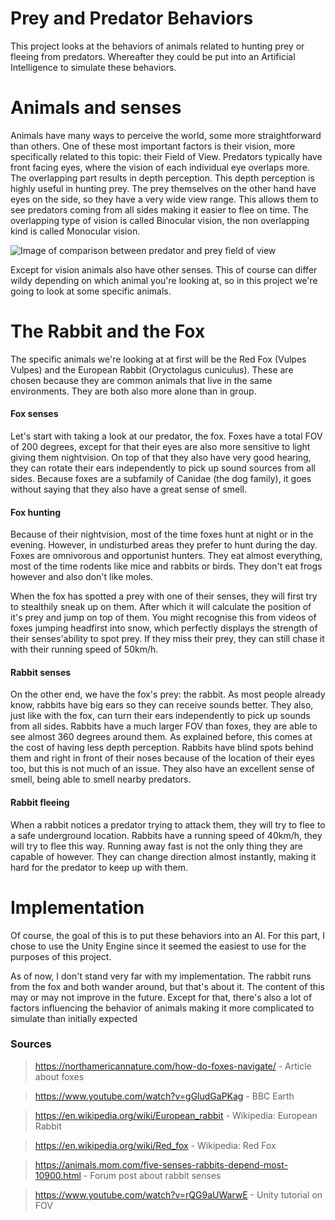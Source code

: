# Prey and Predator Behaviors
This project looks at the behaviors of animals related to hunting prey or fleeing from predators. Whereafter they could be put into an Artificial Intelligence to simulate these behaviors.

# Animals and senses
Animals have many ways to perceive the world, some more straightforward than others. One of these most important factors is their vision, more specifically related to this topic: their Field of View. Predators typically have front facing eyes, where the vision of each individual eye overlaps more. The overlapping part results in depth perception. This depth perception is highly useful in hunting prey. The prey themselves on the other hand have eyes on the side, so they have a very wide view range. This allows them to see predators coming from all sides making it easier to flee on time. The overlapping type of vision is called Binocular vision, the non overlapping kind is called Monocular vision. 

![Image of comparison between predator and prey field of view](https://cdn.discordapp.com/attachments/648302031404269588/798980169447637052/unknown.png)

Except for vision animals also have other senses. This of course can differ wildy depending on which animal you're looking at, so in this project we're going to look at some specific animals.

# The Rabbit and the Fox
The specific animals we're looking at at first will be the Red Fox (Vulpes Vulpes) and the European Rabbit (Oryctolagus cuniculus). These are chosen because they are common animals that live in the same environments. They are both also more alone than in group.   

#### Fox senses
Let's start with taking a look at our predator, the fox. Foxes have a total FOV of 200 degrees, except for that their eyes are also more sensitive to light giving them nightvision. On top of that they also have very good hearing, they can rotate their ears independently to pick up sound sources from all sides. Because foxes are a subfamily of Canidae (the dog family), it goes without saying that they also have a great sense of smell.
#### Fox hunting
Because of their nightvision, most of the time foxes hunt at night or in the evening. However, in undisturbed areas they prefer to hunt during the day. Foxes are omnivorous and opportunist hunters. They eat almost everything, most of the time rodents like mice and rabbits or birds. They don't eat frogs however and also don't like moles.

When the fox has spotted a prey with one of their senses, they will first try to stealthily sneak up on them. After which it will calculate the position of it's prey and jump on top of them. You might recognise this from videos of foxes jumping headfirst into snow, which perfectly displays the strength of their senses'ability to spot prey. If they miss their prey, they can still chase it with their running speed of 50km/h.

#### Rabbit senses
On the other end, we have the fox's prey: the rabbit. As most people already know, rabbits have big ears so they can receive sounds better. They also, just like with the fox, can turn their ears independently to pick up sounds from all sides. Rabbits have a much larger FOV than foxes, they are able to see almost 360 degrees around them. As explained before, this comes at the cost of having less depth perception. Rabbits have blind spots behind them and right in front of their noses because of the location of their eyes too, but this is not much of an issue. They also have an excellent sense of smell, being able to smell nearby predators.
#### Rabbit fleeing
When a rabbit notices a predator trying to attack them, they will try to flee to a safe underground location. Rabbits have a running speed of 40km/h, they will try to flee this way. Running away fast is not the only thing they are capable of however. They can change direction almost instantly, making it hard for the predator to keep up with them.

# Implementation
Of course, the goal of this is to put these behaviors into an AI. For this part, I chose to use the Unity Engine since it seemed the easiest to use for the purposes of this project.

As of now, I don't stand very far with my implementation. The rabbit runs from the fox and both wander around, but that's about it. The content of this may or may not improve in the future.
Except for that, there's also a lot of factors influencing the behavior of animals making it more complicated to simulate than initially expected

### Sources
> https://northamericannature.com/how-do-foxes-navigate/ - Article about foxes

> https://www.youtube.com/watch?v=gGludGaPKag - BBC Earth

> https://en.wikipedia.org/wiki/European_rabbit - Wikipedia: European Rabbit

> https://en.wikipedia.org/wiki/Red_fox - Wikipedia: Red Fox

> https://animals.mom.com/five-senses-rabbits-depend-most-10900.html - Forum post about rabbit senses

> https://www.youtube.com/watch?v=rQG9aUWarwE	- Unity tutorial on FOV

